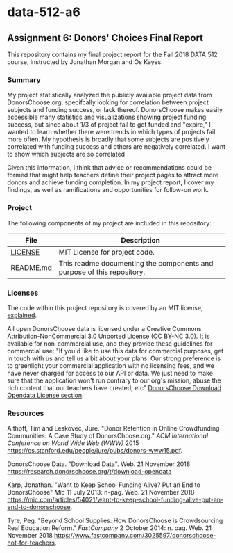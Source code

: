 # data-512-a6
## Assignment 6: Donors' Choices Final Report

This repository contains my final project report for the Fall 2018 DATA 512 course, instructed by Jonathan Morgan and Os Keyes.

### Summary

My project statistically analyzed the publicly available project data from DonorsChoose.org, specifcally looking for correlation between project subjects and funding success, or lack thereof. DonorsChoose makes easily accessible many statistics and visualizations showing project funding success, but since about 1/3 of project fail to get funded and "expire," I wanted to learn whether there were trends in which types of projects fail more often. My hypothesis is broadly that some subjects are positively correlated with funding success and others are negatively correlated. I want to show which subjects are so correlated

Given this information, I think that advice or recommendations could be formed that might help teachers define their project pages to attract more donors and achieve funding completion. In my project report, I cover my findings, as well as ramifications and opportunities for follow-on work.

### Project

The following components of my project are included in this repository:

| File | Description |
| --- | --- |
| [LICENSE](https://github.com/PKing70/data-512-a6/blob/master/LICENSE) | MIT License for project code. |
| README.md | This readme documenting the components and purpose of this repository. |

### Licenses

The code within this project repository is covered by an MIT license, [explained](https://en.wikipedia.org/wiki/MIT_License).

All open DonorsChoose data is licensed under a Creative Commons Attribution-NonCommercial 3.0 Unported License ([CC BY-NC 3.0](https://creativecommons.org/licenses/by-nc/3.0/us/)). It is available for non-commercial use, and they provide these guidelines for commercial use: "If you'd like to use this data for commercial purposes, get in touch with us and tell us a bit about your plans. Our strong preference is to greenlight your commercial application with no licensing fees, and we have never charged for access to our API or data. We just need to make sure that the application won't run contrary to our org's mission, abuse the rich content that our teachers have created, etc" [DonorsChoose Download Opendata License section](https://research.donorschoose.org/t/download-opendata/33).

### Resources

Althoff, Tim and Leskovec, Jure. "Donor Retention in Online Crowdfunding Communities: A Case Study of DonorsChoose.org." *ACM International Conference on World Wide Web (WWW)* 2015 [<https://cs.stanford.edu/people/jure/pubs/donors-www15.pdf>](https://cs.stanford.edu/people/jure/pubs/donors-www15.pdf).

DonorsChoose Data. "Download Data". Web. 21 November 2018 [<https://research.donorschoose.org/t/download-opendata>](https://research.donorschoose.org/t/download-opendata)

Karp, Jonathan. "Want to Keep School Funding Alive? Put an End to DonorsChoose" *Mic* 11 July 2013: n-pag. Web. 21 November 2018 [<https://mic.com/articles/54021/want-to-keep-school-funding-alive-put-an-end-to-donorschoose>](https://mic.com/articles/54021/want-to-keep-school-funding-alive-put-an-end-to-donorschoose#.vCXQjvABc).

Tyre, Peg. "Beyond School Supplies: How DonorsChoose is Crowdsourcing Real Education Reform." *FastCompany* 2 October 2014: n.
pag. Web. 21 November 2018 [<https://www.fastcompany.com/3025597/donorschoose-hot-for-teachers>](https://www.fastcompany.com/3025597/donorschoose-hot-for-teachers).

